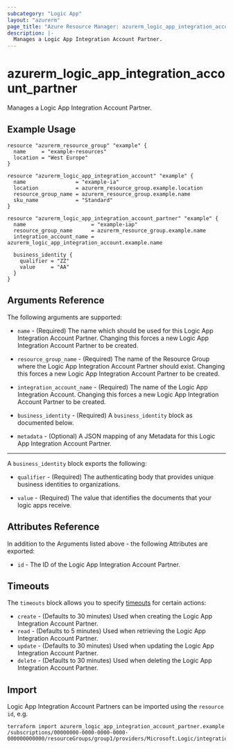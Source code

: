 ```yaml
---
subcategory: "Logic App"
layout: "azurerm"
page_title: "Azure Resource Manager: azurerm_logic_app_integration_account_partner"
description: |-
  Manages a Logic App Integration Account Partner.
---
```


# azurerm_logic_app_integration_account_partner

Manages a Logic App Integration Account Partner.

## Example Usage

```hcl
resource "azurerm_resource_group" "example" {
  name     = "example-resources"
  location = "West Europe"
}

resource "azurerm_logic_app_integration_account" "example" {
  name                = "example-ia"
  location            = azurerm_resource_group.example.location
  resource_group_name = azurerm_resource_group.example.name
  sku_name            = "Standard"
}

resource "azurerm_logic_app_integration_account_partner" "example" {
  name                     = "example-iap"
  resource_group_name      = azurerm_resource_group.example.name
  integration_account_name = azurerm_logic_app_integration_account.example.name

  business_identity {
    qualifier = "ZZ"
    value     = "AA"
  }
}
```

## Arguments Reference

The following arguments are supported:

* `name` - (Required) The name which should be used for this Logic App Integration Account Partner. Changing this forces a new Logic App Integration Account Partner to be created.

* `resource_group_name` - (Required) The name of the Resource Group where the Logic App Integration Account Partner should exist. Changing this forces a new Logic App Integration Account Partner to be created.

* `integration_account_name` - (Required) The name of the Logic App Integration Account. Changing this forces a new Logic App Integration Account Partner to be created.

* `business_identity` - (Required) A `business_identity` block as documented below.

* `metadata` - (Optional) A JSON mapping of any Metadata for this Logic App Integration Account Partner.

---

A `business_identity` block exports the following:

* `qualifier` - (Required) The authenticating body that provides unique business identities to organizations.

* `value` - (Required) The value that identifies the documents that your logic apps receive.

## Attributes Reference

In addition to the Arguments listed above - the following Attributes are exported:

* `id` - The ID of the Logic App Integration Account Partner.

## Timeouts

The `timeouts` block allows you to specify [timeouts](https://www.terraform.io/language/resources/syntax#operation-timeouts) for certain actions:

* `create` - (Defaults to 30 minutes) Used when creating the Logic App Integration Account Partner.
* `read` - (Defaults to 5 minutes) Used when retrieving the Logic App Integration Account Partner.
* `update` - (Defaults to 30 minutes) Used when updating the Logic App Integration Account Partner.
* `delete` - (Defaults to 30 minutes) Used when deleting the Logic App Integration Account Partner.

## Import

Logic App Integration Account Partners can be imported using the `resource id`, e.g.

```shell
terraform import azurerm_logic_app_integration_account_partner.example /subscriptions/00000000-0000-0000-0000-000000000000/resourceGroups/group1/providers/Microsoft.Logic/integrationAccounts/account1/partners/partner1
```
